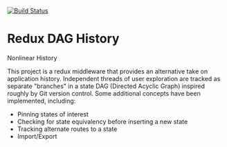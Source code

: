 [![Build Status](https://travis-ci.org/Microsoft/redux-dag-history.svg?branch=master)](https://travis-ci.org/Microsoft/redux-dag-history)

# Redux DAG History

Nonlinear History

This project is a redux middleware that provides an alternative take on application history. Independent threads of user exploration are tracked as 
separate "branches" in a state DAG (Directed Acyclic Graph) inspired roughly by Git version control. Some additional concepts have been implemented, 
including:

* Pinning states of interest
* Checking for state equivalency before inserting a new state
* Tracking alternate routes to a state
* Import/Export

